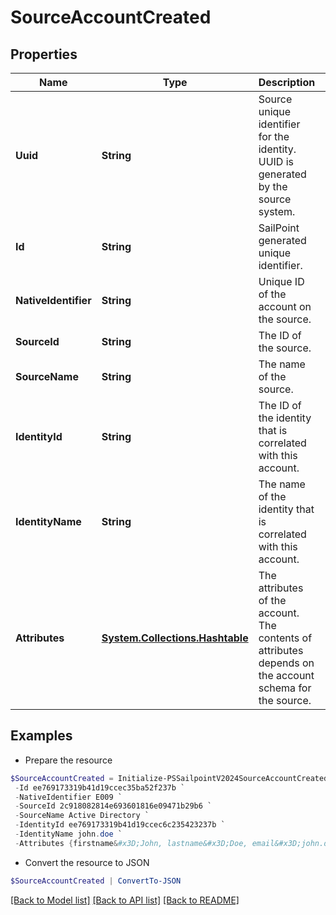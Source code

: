 # SourceAccountCreated
## Properties

Name | Type | Description | Notes
------------ | ------------- | ------------- | -------------
**Uuid** | **String** | Source unique identifier for the identity. UUID is generated by the source system. | [optional] 
**Id** | **String** | SailPoint generated unique identifier. | 
**NativeIdentifier** | **String** | Unique ID of the account on the source. | 
**SourceId** | **String** | The ID of the source. | 
**SourceName** | **String** | The name of the source. | 
**IdentityId** | **String** | The ID of the identity that is correlated with this account. | 
**IdentityName** | **String** | The name of the identity that is correlated with this account. | 
**Attributes** | [**System.Collections.Hashtable**](AnyType.md) | The attributes of the account. The contents of attributes depends on the account schema for the source. | 

## Examples

- Prepare the resource
```powershell
$SourceAccountCreated = Initialize-PSSailpointV2024SourceAccountCreated  -Uuid b7264868-7201-415f-9118-b581d431c688 `
 -Id ee769173319b41d19ccec35ba52f237b `
 -NativeIdentifier E009 `
 -SourceId 2c918082814e693601816e09471b29b6 `
 -SourceName Active Directory `
 -IdentityId ee769173319b41d19ccec6c235423237b `
 -IdentityName john.doe `
 -Attributes {firstname&#x3D;John, lastname&#x3D;Doe, email&#x3D;john.doe@gmail.com, department&#x3D;Sales, displayName&#x3D;John Doe, created&#x3D;2020-04-27T16:48:33.597Z, employeeNumber&#x3D;E009, uid&#x3D;E009, inactive&#x3D;true, phone&#x3D;null, identificationNumber&#x3D;E009}
```

- Convert the resource to JSON
```powershell
$SourceAccountCreated | ConvertTo-JSON
```

[[Back to Model list]](../README.md#documentation-for-models) [[Back to API list]](../README.md#documentation-for-api-endpoints) [[Back to README]](../README.md)

